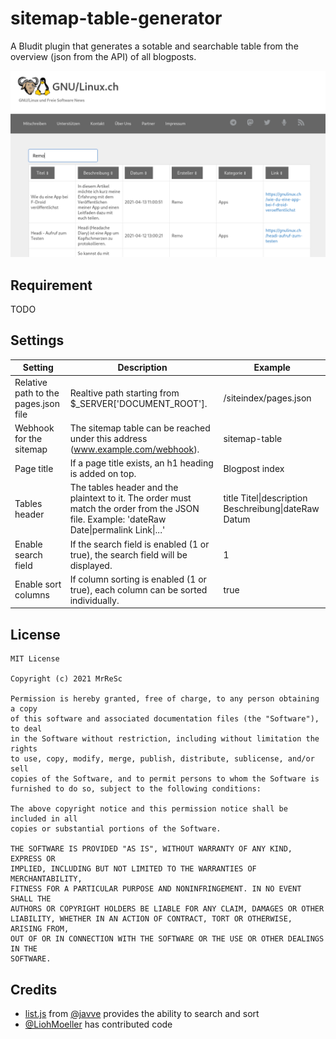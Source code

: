 # sitemap-table-generator
A Bludit plugin that generates a sotable and searchable table from the overview (json from the API) of all blogposts.

![](docs/screenshot_01.png)

## Requirement
TODO 

## Settings
| Setting | Description | Example |
|-|-|-|
| Relative path to the pages.json file | Realtive path starting from $_SERVER['DOCUMENT_ROOT']. | /siteindex/pages.json |
| Webhook for the sitemap | The sitemap table can be reached under this address (www.example.com/webhook). | sitemap-table |
| Page title | If a page title exists, an h1 heading is added on top. | Blogpost index |
| Tables header | The tables header and the plaintext to it. The order  must match the order from the JSON file. Example: 'dateRaw  Date\|permalink Link\|...' | title Titel\|description Beschreibung\|dateRaw Datum |
| Enable search field | If the search field is enabled (1 or true), the search field will be displayed. | 1 |
| Enable sort columns | If column sorting is enabled (1 or true), each column can be sorted individually. | true |

## License
~~~
MIT License

Copyright (c) 2021 MrReSc

Permission is hereby granted, free of charge, to any person obtaining a copy
of this software and associated documentation files (the "Software"), to deal
in the Software without restriction, including without limitation the rights
to use, copy, modify, merge, publish, distribute, sublicense, and/or sell
copies of the Software, and to permit persons to whom the Software is
furnished to do so, subject to the following conditions:

The above copyright notice and this permission notice shall be included in all
copies or substantial portions of the Software.

THE SOFTWARE IS PROVIDED "AS IS", WITHOUT WARRANTY OF ANY KIND, EXPRESS OR
IMPLIED, INCLUDING BUT NOT LIMITED TO THE WARRANTIES OF MERCHANTABILITY,
FITNESS FOR A PARTICULAR PURPOSE AND NONINFRINGEMENT. IN NO EVENT SHALL THE
AUTHORS OR COPYRIGHT HOLDERS BE LIABLE FOR ANY CLAIM, DAMAGES OR OTHER
LIABILITY, WHETHER IN AN ACTION OF CONTRACT, TORT OR OTHERWISE, ARISING FROM,
OUT OF OR IN CONNECTION WITH THE SOFTWARE OR THE USE OR OTHER DEALINGS IN THE
SOFTWARE.
~~~

## Credits
* [list.js](https://listjs.com/) from [@javve](https://github.com/javve) provides the ability to search and sort
* [@LiohMoeller](https://github.com/LiohMoeller) has contributed code